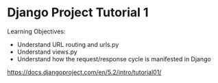
Django Project Tutorial 1
=========================

Learning Objectives:

* Understand URL routing and urls.py 
* Understand views.py
* Understand how the request/response cycle is manifested in Django


https://docs.djangoproject.com/en/5.2/intro/tutorial01/

